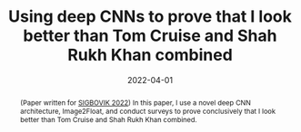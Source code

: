 ---
layout: archive
title:  Using deep CNNs to prove that I look better than Tom Cruise and Shah Rukh Khan combined
date:   2022-04-01
pdf-url: /files/papers/sigbovik-2022-cnn.pdf
author_profile: true
tags: ["sigbovik"]
abstract: (Paper written for [SIGBOVIK 2022](https://sigbovik.org/2022/)) In this paper, I use a novel deep CNN architecture, Image2Float, and conduct surveys to prove conclusively that I look better than Tom Cruise and Shah Rukh Khan combined.
---